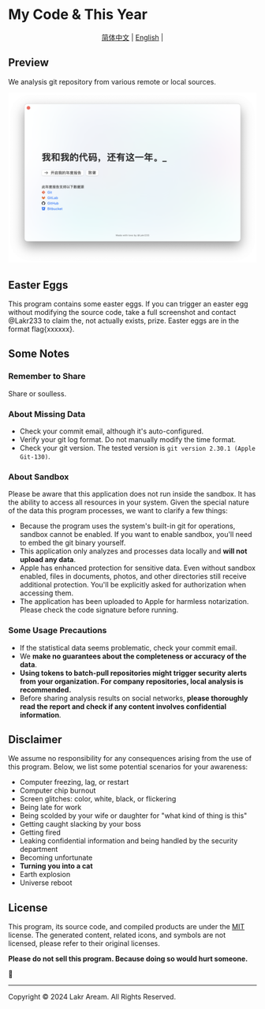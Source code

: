 # My Code & This Year

<p align="center">
  <a href="../../README.md">简体中文</a> |
  <a href="README.md">English</a> |
</p>

## Preview

We analysis git repository from various remote or local sources.

![Preview](../../Screenshot.png)

## Easter Eggs

This program contains some easter eggs. If you can trigger an easter egg without modifying the source code, take a full screenshot and contact @Lakr233 to claim the, not actually exists, prize. Easter eggs are in the format flag{xxxxxx}.

## Some Notes

### Remember to Share

Share or soulless.

### About Missing Data

- Check your commit email, although it's auto-configured.
- Verify your git log format. Do not manually modify the time format.
- Check your git version. The tested version is `git version 2.30.1 (Apple Git-130)`.

### About Sandbox

Please be aware that this application does not run inside the sandbox. It has the ability to access all resources in your system. Given the special nature of the data this program processes, we want to clarify a few things:

- Because the program uses the system's built-in git for operations, sandbox cannot be enabled. If you want to enable sandbox, you'll need to embed the git binary yourself.
- This application only analyzes and processes data locally and **will not upload any data**.
- Apple has enhanced protection for sensitive data. Even without sandbox enabled, files in documents, photos, and other directories still receive additional protection. You'll be explicitly asked for authorization when accessing them.
- The application has been uploaded to Apple for harmless notarization. Please check the code signature before running.

### Some Usage Precautions

- If the statistical data seems problematic, check your commit email.
- We **make no guarantees about the completeness or accuracy of the data**.
- **Using tokens to batch-pull repositories might trigger security alerts from your organization. For company repositories, local analysis is recommended.**
- Before sharing analysis results on social networks, **please thoroughly read the report and check if any content involves confidential information**.

## Disclaimer

We assume no responsibility for any consequences arising from the use of this program. Below, we list some potential scenarios for your awareness:

- Computer freezing, lag, or restart
- Computer chip burnout
- Screen glitches: color, white, black, or flickering
- Being late for work
- Being scolded by your wife or daughter for "what kind of thing is this"
- Getting caught slacking by your boss
- Getting fired
- Leaking confidential information and being handled by the security department
- Becoming unfortunate
- **Turning you into a cat**
- Earth explosion
- Universe reboot

## License

This program, its source code, and compiled products are under the [MIT](LICENSE) license. The generated content, related icons, and symbols are not licensed, please refer to their original licenses.

**Please do not sell this program. Because doing so would hurt someone.**

🥺

---

Copyright © 2024 Lakr Aream. All Rights Reserved.
